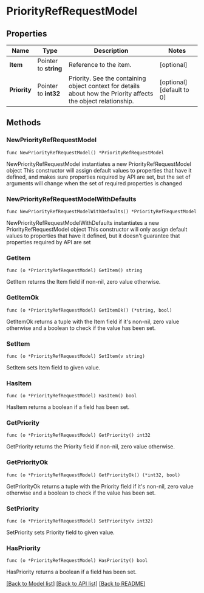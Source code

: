 # PriorityRefRequestModel

## Properties

Name | Type | Description | Notes
------------ | ------------- | ------------- | -------------
**Item** | Pointer to **string** | Reference to the item. | [optional] 
**Priority** | Pointer to **int32** | Priority.  See the containing object context for details about how the Priority affects the object relationship. | [optional] [default to 0]

## Methods

### NewPriorityRefRequestModel

`func NewPriorityRefRequestModel() *PriorityRefRequestModel`

NewPriorityRefRequestModel instantiates a new PriorityRefRequestModel object
This constructor will assign default values to properties that have it defined,
and makes sure properties required by API are set, but the set of arguments
will change when the set of required properties is changed

### NewPriorityRefRequestModelWithDefaults

`func NewPriorityRefRequestModelWithDefaults() *PriorityRefRequestModel`

NewPriorityRefRequestModelWithDefaults instantiates a new PriorityRefRequestModel object
This constructor will only assign default values to properties that have it defined,
but it doesn't guarantee that properties required by API are set

### GetItem

`func (o *PriorityRefRequestModel) GetItem() string`

GetItem returns the Item field if non-nil, zero value otherwise.

### GetItemOk

`func (o *PriorityRefRequestModel) GetItemOk() (*string, bool)`

GetItemOk returns a tuple with the Item field if it's non-nil, zero value otherwise
and a boolean to check if the value has been set.

### SetItem

`func (o *PriorityRefRequestModel) SetItem(v string)`

SetItem sets Item field to given value.

### HasItem

`func (o *PriorityRefRequestModel) HasItem() bool`

HasItem returns a boolean if a field has been set.

### GetPriority

`func (o *PriorityRefRequestModel) GetPriority() int32`

GetPriority returns the Priority field if non-nil, zero value otherwise.

### GetPriorityOk

`func (o *PriorityRefRequestModel) GetPriorityOk() (*int32, bool)`

GetPriorityOk returns a tuple with the Priority field if it's non-nil, zero value otherwise
and a boolean to check if the value has been set.

### SetPriority

`func (o *PriorityRefRequestModel) SetPriority(v int32)`

SetPriority sets Priority field to given value.

### HasPriority

`func (o *PriorityRefRequestModel) HasPriority() bool`

HasPriority returns a boolean if a field has been set.


[[Back to Model list]](../README.md#documentation-for-models) [[Back to API list]](../README.md#documentation-for-api-endpoints) [[Back to README]](../README.md)


